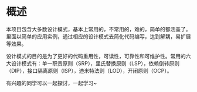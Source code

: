 # 概述

本项目包含大多数设计模式，基本上常用的，不常用的，难的，简单的都涵盖了。里面以简单的应用实例，通过相应的设计模式去简化代码编写，达到解耦，易扩展等效果。

设计模式的目的是为了更好的代码重用性，可读性，可靠性和可维护性。常用的六大设计模式有：单一职责原则（SRP），里氏替换原则（LSP），依赖倒转原则（DIP），接口隔离原则（ISP），迪米特法则（LOD），开闭原则（OCP）。

有兴趣的同学可以一起探讨，一起学习~
